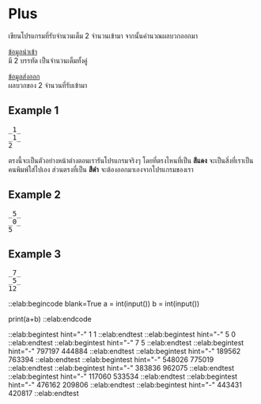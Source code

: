 # Plus

เขียนโปรแกรมที่รับจำนวนเต็ม 2 จำนวนเข้ามา จากนั้นคำนวณผลบวกออกมา

<u>ข้อมูลนำเข้า</u>  
มี 2 บรรทัด เป็นจำนวนเต็มทั้งคู่

<u>ข้อมูลส่งออก</u>  
ผลบวกของ 2 จำนวนที่รับเข้ามา

## Example 1
<pre class="output">
_1_
_1_
2
</pre>

ตรงนี้จะเป็นตัวอย่างหน้าต่างตอนเรารันโปรแกรมจริงๆ โดยที่ตรงไหนที่เป็น **สีแดง** จะเป็นสิ่งที่เราเป็นคนพิมพ์ใส่ไปเอง ส่วนตรงที่เป็น **สีดำ** จะต้องออกมาเองจากโปรแกรมของเรา

## Example 2
<pre class="output">
_5_
_0_
5
</pre>

## Example 3
<pre class="output">
_7_
_5_
12
</pre>

::elab:begincode blank=True
a = int(input())
b = int(input())

print(a+b)
::elab:endcode

::elab:begintest hint="-"
1
1
::elab:endtest
::elab:begintest hint="-"
5
0
::elab:endtest
::elab:begintest hint="-"
7
5
::elab:endtest
::elab:begintest hint="-"
797197
444884
::elab:endtest
::elab:begintest hint="-"
189562
763394
::elab:endtest
::elab:begintest hint="-"
548026
775019
::elab:endtest
::elab:begintest hint="-"
383836
962075
::elab:endtest
::elab:begintest hint="-"
117060
533534
::elab:endtest
::elab:begintest hint="-"
476162
209806
::elab:endtest
::elab:begintest hint="-"
443431
420817
::elab:endtest
